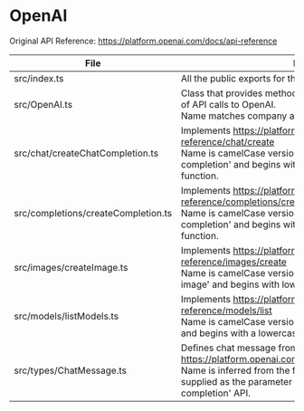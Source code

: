 # OpenAI

Original API Reference: https://platform.openai.com/docs/api-reference

| File                                | Notes                                                                                                                                                                                                                                    |
|-------------------------------------|------------------------------------------------------------------------------------------------------------------------------------------------------------------------------------------------------------------------------------------|
| src/index.ts                        | All the public exports for the OpenAI connector.                                                                                                                                                                                         |
| src/OpenAI.ts                       | Class that provides methods that call the implementations of API calls to OpenAI. <br/> Name matches company and product name 'OpenAI'.                                                                                                  |
| src/chat/createChatCompletion.ts    | Implements https://platform.openai.com/docs/api-reference/chat/create <br/> Name is camelCase version of English name 'Create chat completion' and begins with lowercase because it is a function.                                       |
| src/completions/createCompletion.ts | Implements https://platform.openai.com/docs/api-reference/completions/create <br/> Name is camelCase version of English name 'Create completion' and begins with lowercase because it is a function.                                     |
| src/images/createImage.ts           | Implements https://platform.openai.com/docs/api-reference/images/create <br/> Name is camelCase version of English name 'Create image' and begins with lowercase because it is a function.                                               |
| src/models/listModels.ts            | Implements https://platform.openai.com/docs/api-reference/models/list <br/> Name is camelCase version of English name 'List models' and begins with a lowercase because it is a function.                                                |
| src/types/ChatMessage.ts            | Defines chat message from examples in https://platform.openai.com/docs/guides/chat/introduction <br/> Name is inferred from the fact that an array of these is supplied as the parameter 'messages' to the 'Create chat completion' API. |